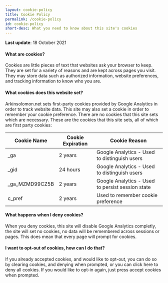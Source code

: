 ```yaml
---
layout: cookie-policy
title: Cookie Policy
permalink: /cookie-policy
id: cookie-policy
short-desc: What you need to know about this site's cookies
---
```

<b class="cookie-heading">Last update</b>: 18 October 2021

<h4 class="cookie-heading">What are cookies?</h4>
Cookies are little pieces of text that websites ask your browser to keep. They are set for a variety of reasons and are kept across pages you visit. They may store data such as authorized information, website preferences, and tracking information to know who you are.

<h4 class="cookie-heading">What cookies does this website set?</h4>
Arkinsolomon.net sets first-party cookies provided by Google Analytics in order to track website data. This site may also set a cookie in order to remember your cookie preference. There are no cookies that this site sets which are necessary. These are the cookies that this site sets, all of which are first party cookies: 

| Cookie Name    | Cookie Expiration | Cookie Reason                                    |
|----------------|-------------------|--------------------------------------------------|
| _ga            | 2 years           | Google Analytics - Used to distinguish users     |
| _gid           | 24 hours          | Google Analytics - Used to distinguish users     |
| _ga_MZMD99CZ5B | 2 years           | Google Analytics - Used to persist session state |
| c_pref         | 2 years           | Used to remember cookie preference               |

<h4 class="cookie-heading">What happens when I deny cookies?</h4>
When you deny cookies, this site will disable Google Analytics completly, the site will set no cookies, no data will be remembered across sessions or pages. This does mean that every page will prompt for cookies.

<h4 class="cookie-heading">I want to opt-out of cookies, how can I do that?</h4>
If you already accepted cookies, and would like to opt-out, you can do so by clearing cookies, and denying when prompted, or you can click <a onClick="denyCookie()">here</a> to deny all cookies. If you would like to opt-in again, just press accept cookies when prompted.